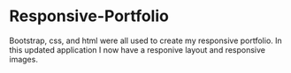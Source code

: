 # Responsive-Portfolio
Bootstrap, css, and html were all used to create my responsive portfolio.
In this updated application I now have a responive layout and responsive images.
